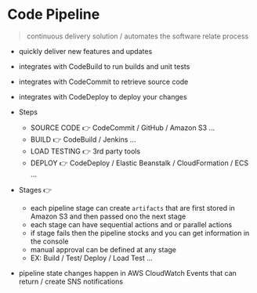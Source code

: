 # Code Pipeline

> continuous delivery solution / automates the software relate process

- quickly deliver new features and updates
- integrates with CodeBuild to run builds and unit tests
- integrates with CodeCommit to retrieve source code
- integrates with CodeDeploy to deploy your changes 
- Steps
	- SOURCE CODE 👉 CodeCommit / GitHub / Amazon S3 ...
	- BUILD 👉 CodeBuild / Jenkins ...
	- LOAD TESTING 👉 3rd party tools
	- DEPLOY 👉 CodeDeploy / Elastic Beanstalk / CloudFormation / ECS ...
- Stages 👉
	- each pipeline stage can create `artifacts` that are first stored in Amazon S3 and then passed ono the next stage
	- each stage can have sequential actions and or parallel actions
	- if stage fails then the pipeline stocks and you can get information in the console
	- manual approval can be defined at any stage
	- EX: Build / Test/ Deploy / Load Test ...

- pipeline state changes happen in AWS CloudWatch Events that can return / create SNS notifications